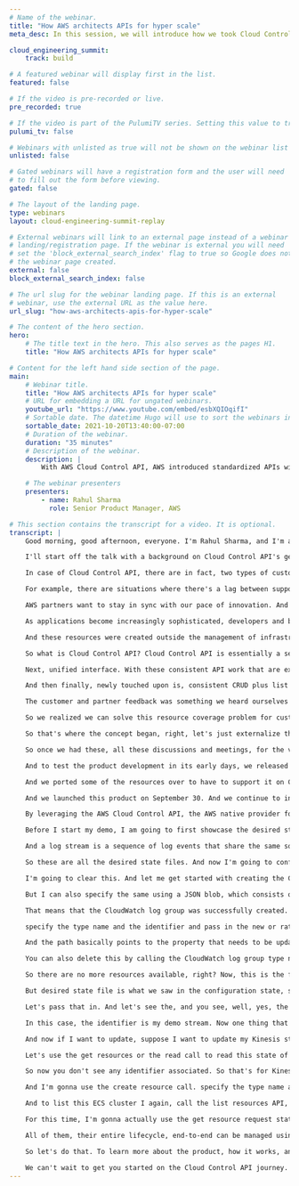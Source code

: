 ```yaml
---
# Name of the webinar.
title: "How AWS architects APIs for hyper scale"
meta_desc: In this session, we will introduce how we took Cloud Control API from concept to launch and the culture and technical changes instituted internally.

cloud_engineering_summit:
    track: build

# A featured webinar will display first in the list.
featured: false

# If the video is pre-recorded or live.
pre_recorded: true

# If the video is part of the PulumiTV series. Setting this value to true will list the video in the "PulumiTV" section.
pulumi_tv: false

# Webinars with unlisted as true will not be shown on the webinar list
unlisted: false

# Gated webinars will have a registration form and the user will need
# to fill out the form before viewing.
gated: false

# The layout of the landing page.
type: webinars
layout: cloud-engineering-summit-replay

# External webinars will link to an external page instead of a webinar
# landing/registration page. If the webinar is external you will need
# set the 'block_external_search_index' flag to true so Google does not index
# the webinar page created.
external: false
block_external_search_index: false

# The url slug for the webinar landing page. If this is an external
# webinar, use the external URL as the value here.
url_slug: "how-aws-architects-apis-for-hyper-scale"

# The content of the hero section.
hero:
    # The title text in the hero. This also serves as the pages H1.
    title: "How AWS architects APIs for hyper scale"

# Content for the left hand side section of the page.
main:
    # Webinar title.
    title: "How AWS architects APIs for hyper scale"
    # URL for embedding a URL for ungated webinars.
    youtube_url: "https://www.youtube.com/embed/esbXQIOqifI"
    # Sortable date. The datetime Hugo will use to sort the webinars in date order.
    sortable_date: 2021-10-20T13:40:00-07:00
    # Duration of the webinar.
    duration: "35 minutes"
    # Description of the webinar.
    description: |
        With AWS Cloud Control API, AWS introduced standardized APIs with the goal of solving support for the latest AWS innovation through a resource-oriented model, typically available on the day of launch. In this session, we will introduce how we took Cloud Control API from concept to launch, the culture and technical changes instituted internally to launch Cloud Control API, and the importance of engaging with partners and customers early in defining the product, user experience, and development.

    # The webinar presenters
    presenters:
        - name: Rahul Sharma
          role: Senior Product Manager, AWS

# This section contains the transcript for a video. It is optional.
transcript: |
    Good morning, good afternoon, everyone. I'm Rahul Sharma, and I'm a Senior Product Manager at AWS. I'm really excited to be here with everyone at the Pulumi Cloud Engineering Summit, and I'm excited to present to you all a new AWS service that we recently announced, AWS Cloud Control API. As we outline in the abstract, I'll introduce AWS Cloud Control API in today's presentation, talk about how we conceptualized the product, architected it for scale, and launched in collaboration with partners like Pulumi. So without much ado, let's get straight into it.

    I'll start off the talk with a background on Cloud Control API's genesis, then introduce to you all what is Cloud Control API and how it benefits users, then walk you through the journey of building Cloud Control API from concept to rollout at scale, then present a demo on using Cloud Control API, and conclude the presentation with resources to get you started. So let's dive straight into it. Before I begin the background story of Cloud Control API, I wanna take note of the sequence behind our product development. At AWS, we work backwards from our customers, hear their feedback, identify a solution, and then build our products. Cloud Control API follow the same sequence, it was no way different.

    In case of Cloud Control API, there are in fact, two types of customers for whom we were building this. First, builders or developers, who are the end users that build application infrastructure, manage and monitor them, and the second sort of customers were AWS Partner Network or the APN partners, such as Pulumi, who build on AWS, expose their solutions, be it infrastructure as code in case of Pulumi, configuration management, cloud security posture management among others to end users. We identified three opportunities to help these customer personas. So what were these opportunities? The first one corresponded to builders who use partner solutions. We heard from these builders who are AWS customers that use partner solutions to specifically build and manage their cloud infrastructure that they want to accelerate their pace of innovation and time to market for their applications.

    For example, there are situations where there's a lag between supporting a new AWS release and APN Partner solutions for instance, if, say, an Amazon memory DB resource is unsupported in a partner solution, then customers using that partner tool will need to wait for it to support before they can start using those in memory database services. The open question for us was, can we help these customers adopt new AWS features and services in the form of cloud resources closer to their launch? And that was the first opportunity that we had. The second corresponded to AWS Partners. As you're aware, AWS continues to innovate on behalf of its customers to help them unlock new capabilities on Cloud. For example, we today support over 200 plus fully featured services, and in 2020 alone, we launched over 2700 significant new features.

    AWS partners want to stay in sync with our pace of innovation. And we learned that it can often take a few weeks to integrate with and expose each new AWS capability. Naturally, our question was, can we automate supporting new capabilities on behalf of partners through our one time integration? Can we have some sort of a unified interface that allows partners to integrate once and benefit from getting support for the latest AWS innovation? So that was the second opportunity. The third opportunity, which is finally what we recognize is that, we have an opportunity to standardize the APIs that interact with all these features and services or latest AWS innovation we're talking about. And you may wonder why.

    As applications become increasingly sophisticated, developers and builders tend to work across several AWS and in some cases third party services as well by using distinct service specific APIs. While these APIs are descriptive and intuitive, some developers prefer a consistent set of APIs to manage cloud resources across various services. For example, to define an Amazon Kinesis stream as you can see in this example, for our data streaming application, I would use a variety of APIs, such as a create stream API to define stream name, shard count to add tags to stream API, to add tags to the Kinesis stream or even like using the increased stream retention period to define the retention period. At a later time for getting details of the stream resources, I would use describe stream, similarly to create a lambda function I would use a create function and get function to APIs to get the details. What are the most common use cases further that we have heard is, around identifying and deleting legacy resources that were created by customers for the purpose of testing.

    And these resources were created outside the management of infrastructure as code solutions. What we heard from these customers is that they want a programmatic way to identify these resources that were created outside the management of infrastructure as code solutions, cross reference them against existing resources, which are managed through these solutions, and then delete them in order to simplify the way they manage their costs from maintaining these resources. This could be possible in a programmatic way through a consistent set of APIs, right? Such consistent APIs will help these users avoid altering and maintaining custom code to discover and delete each type of resource. That's a question that came to us was, can we expose a consistent API method to interact with hundreds of AWS services and beyond? So that's what led to the birth of Cloud Control API. But to summarize, the three opportunities that lay in front of us were, can we support new AWS features and services in the form of resources closer to launch? Second, can we help APN partners automate their integration with the latest AWS capabilities? And finally, can we standardize APIs to interact with hundreds of AWS services and interact third party services as well? These opportunities lead to the foundation for building Cloud Control API.

    So what is Cloud Control API? Cloud Control API is essentially a set of common APIs that is designed to make it easy for builders and developers to manage their cloud infrastructure consistently, and leverage the latest AWS capabilities faster, typically, on the day of launch. It introduces consistent APIs to manage the end-to-end lifecycle of AWS resources, and third party resources as well, which ranges from creating a resource, updating it, reading the state of the resource, deleting and listing, right? Now with these, create, read, update, delete, and list resource, and in this case, we actually call our read resources, get resource API, you can use the same set of APIs to perform the end-to-end lifecycle management for be it an Amazon Kinesis stream, a lambda function, a CloudWatch log group, and ECS cluster, or even third party resources such as data dog monitor, MongoDB, Atlas clusters among others, right? And you may wonder why these consistent APIs helps address the opportunity number three, which we highlighted on consistency, how does it really address the first two opportunity areas that we identified, right, which is accessing the latest AWS innovation faster, and providing a unified interface to integrate once and benefit from all latest innovation? I'll get straight to it right away. So first and foremost is how does Cloud Control API enable faster access? Cloud Control API uses the CloudFormation registry to expose resources built by AWS service teams and third parties to integrating partners and their customers, right? For new AWS services and features, these are available, typically closer to the day of launch. So any builder or developer using a partner tool that's integrated with Cloud Control API can now benefit from faster access to the latest AWS innovation. And these builders can also be using these APIs directly.

    Next, unified interface. With these consistent API work that are exposed, partners can now build a unique API code base using these unified API works, common input parameters to integrate once and expose the latest AWS features as resources. You can imagine Cloud Control API as an adapter layer on top of all the underlying services that are supported, and all partners now need to do is integrate with Cloud Control API, and get the latest AWS resources as and when they are supported by Cloud Control API, typically closer to the day of launch. Partners now don't have to integrate with each new AWS service or feature themselves, right. So that's one of the other benefits of Cloud Control API, one time integration is needed to keep up with AWS's pace of innovation.

    And then finally, newly touched upon is, consistent CRUD plus list interface that is designed to make it easy to manage cloud infrastructure consistently, whether it be an ECS cluster, Kinesis stream, lambda function, or hundreds of other AWS resources, or over a dozen third party resources, you can use the same kernel APIs to manage them end-to-end. So now while you are aware of what Cloud Control API is, and how it addresses the opportunity areas we identified, you may naturally wonder, how was this built from concept to rollout at scale? In the next few minutes, and in my present presentation, I'll walk you through the steps we undertook for the end-to-end rollout. So let's get straight into it. As you're aware, each product launch begins with ideation. And so was ours.

    The customer and partner feedback was something we heard ourselves as AWS CloudFormation from our direct users. To address the feedback of faster coverage, we, at CloudFormation undertook a journey starting in 2018, where we switched our internal coverage model from an older and more tightly coupled implementation to a self service mechanism. What do I mean by that? It essentially means that we allowed or enabled individual service teams at AWS to build coverage in a decoupled way to ensure resource support is available faster. We further externalized date at re:Invent in 2019, with the launch of CloudFormation registry, and the CLI, with the registry being a place to discover and consume resource types and CLI being an open source client that lets developers and internal teams build these extensions. This was the ideation, right, like the ideation started with the coverage opportunity that needed to be solved, right? Like how can we help our customers get faster resource support, faster access to the latest AWS innovation? Now while we lay the foundation through registry, we realized we can, CloudFormation is not the only, CloudFormation can be one step forward in terms of helping the rest of the partners in AWS partner community or other AWS Partner Network to help solve coverage in a scalable manner, right.

    So we realized we can solve this resource coverage problem for customers who are not just using CloudFormation, but also using partner tools such as infrastructure as code, cloud configuration management, and cloud security posture management, among others. But the question was, how do we do that, right? CloudFormation can be thought of as essentially three pillars, right, like three layers, rather. The resource provider layer for AWS, for the deployment and orchestration engine that offers various managed experiences on top, which is layer number two, the third being the syntax for specifying desired state of a resource via CloudFormation templates. Our concept here was to externalize the resource provider layer for hundreds of AWS resources across several services. And in doing so, we also wanted to address the opportunity of standardizing control plane API introductions for all these hundreds of AWS resources.

    So that's where the concept began, right, let's just externalize the resource provider layer and get the partners and builders start building and accessing the latest AWS innovation faster. While we had the concept ready, we wanted to like have early validation. To test our concept early enough, we gathered feedback from Pulumi, among other AWS partners, internal AWS teams and our customers. Early feedback on the concept laid the routes for designing the product for scale. These discussions informed API design and the concept.

    So once we had these, all these discussions and meetings, for the validation phase, we moved on to designing this product for scale. How did we do this? We did this by beginning, modeling the start like forecasting demand, right, like estimating adoption at scale, and usage for customer at scale. Once we forecasted demand, it was critical for us to architect systems to support such demand forecasts, for example, designing the components that can support traffic from all the regions we intend to support based on our demand, right. And then finally, while we were designing these systems, it was critical for us to keep certain tenets in mind, like safety and security, along with scale and standardization were some of the core tenets, we had in mind while designing Cloud Control API and the system, right. Now, once the design was ready, what followed next was the product development piece.

    And to test the product development in its early days, we released the private beta for Cloud Control API, and gathered deeper feedback from Pulumi and other partners and even customers on areas such as coverage, the API interface, and if there was a need for a console or not, right. Our acceptance criteria was to satisfy or rather address the feedback, the critical feedback ahead of rolling this out at scale, and making the product generally available. We rolled out the product after prioritizing the feedback that we heard from all our external stakeholders, including Pulumi. And there are three areas as I mentioned, for feedback, resource coverage, API design, as well as console, whether this was needed or not. For as far as coverage is concerned, we actually prioritize the support of resources to move from the older and tightly coupled mechanism, which I talked to you about to a self service mechanism on CloudFormation registry, into a registry based model.

    And we ported some of the resources over to have to support it on Cloud Control APIs such as lambda function, AWS lambda function, AWS API gateway stage, among others, right. Similarly, we also made few, we incorporate feedback on the API interface as well. We designed for, we update resources API, by incorporating feedback on implementing standard RFC 6902 JSON Patch operations for update resource API, which I'm gonna show in your, in the demo as well, the way the patch operations work. And of course, testing this out for scale, right. And then finally, as part of our launch announcement, throughout the journey, we continue to invest towards increasing AWS resource type support, right.

    And we launched this product on September 30. And we continue to invest towards increasing support for AWS resources on Cloud Control API, and we'll have many more resource types in the coming months, including those from Amazon EC2, and Amazon S3 services, among others. Pulumi collaborated with AWS on integrating with Cloud Control API via the Pulumi AWS Native Provider, and you can now access the latest AWS features and services on the same day as it is supported on Cloud Control API. This includes hundreds of AWS resources, and even third party resources. And by building on AWS Cloud Control API, the AWS native provider built by Pulumi, and currently in preview, as most of you would know, exposes the unified resource model for AWS built by service teams.

    By leveraging the AWS Cloud Control API, the AWS native provider for Pulumi builds on the work done by service teams at AWS to define the resource model for their services. So I'm sure by now you must be excited to see what these APIs really are. What does consistency mean, right? So I'm gonna switch over my screen to the terminal to demo Cloud Control API and its consistency. I will do that by showcasing the create, read, update, delete, and list operations across three supported resources, Kinesis stream, CloudWatch log group and ECS cluster. And I'm going to also showcase the case of identifying other discovering resources that are managed outside or other created outside of Cloud Control API, and how you can actually manage them using these APIs altogether.

    Before I start my demo, I am going to first showcase the desired state files associated with the three resources I talked to you about, AWS CloudWatch log group, Amazon Kinesis stream, as well as, Amazon ECS cluster, right? These desired state file consists of the resource configuration or all the properties that are associated with my resource in a JSON file. So in this case, I'm gonna first showcase to you what are the kinds of properties that I'm defining for each of these resources, right, and then go to the terminal to showcase the consistency of create read, update, delete, and list calls across these three resources. So let's get straight into it. So as you see in the screen, you're seeing a desired state file for a CloudWatch log group. As you're aware, an AWS CloudWatch log group is a group of log streams that share the same retention, monitoring and access control setting.

    And a log stream is a sequence of log events that share the same source, right? In this specific configuration file, I have specified the log group name as my demo logs and also specified the retention days, which is the number of days in this case 90, for which I want the log events to be retained in this specific log group. Similarly, let's go to the desired state file associated with the Amazon Kinesis stream. And as you're aware, an Amazon Kinesis stream captures and transports data records that are continuously emitted from different data sources or producers, shard count, as well as the retention period, which is the length of time data records are accessible after they're added to the stream. In this case, if you look at my configuration, I have specified the name of the Kinesis stream, specify the retention period hours, in which case it's 168 hours or seven days, and the shard count, which is three in our case. And then finally, I have also specified the configuration associated with an Amazon ECS cluster, I have specified the name of the cluster, the cluster settings, which specify container insights, which collects metrics at the cluster tasks and service levels on both Linux and Windows Server instances and the types associated with the ECS cluster.

    So these are all the desired state files. And now I'm going to configure these resources using Cloud Control API, read the state of those resources, list them, update by either replacing certain property or adding new properties and deleting them. So let's get straight into the demo part of it. So I'm gonna switch over to my terminal. This is just an active directory of mine where I've listed all these files that exists all these are desired state JSON files.

    I'm going to clear this. And let me get started with creating the CloudWatch log group. So to create the CloudWatch log group, I am going to specify the Cloud Controls create resource command. In this case, I'm gonna specify the resource type name, CloudWatch log group, and passing the desired state file. In this case, because the state file exists in active directory, I can use the path as mentioned here.

    But I can also specify the same using a JSON blob, which consists of the desired state. So once I hit Enter, you would see that progress event is returned, which showcases that this operation is in progress and also returns a request token. I can quickly identify with the progress of this specific operation. So I'm gonna use an auxiliary API of Cloud Control called get resource request status, copy the request token here and see whether this was operational successful or not. And as you see, this operation was successful.

    That means that the CloudWatch log group was successfully created. How do I check for that? I can list all the resources or identify them in my account and region. So I'm gonna use the list resources call to list all the CloudWatch log groups in my account in this region. I just specify the resource type name, and I'm gonna get an output consisting of the identifier, in this case, my demo logs as I had created, properties, which is the retention days that specified as 90, log group name as well as the Amazon Resource Name or the ARN that gets output as part of this call. Now, if I want to update any property for this resource type, for example, if I want to change the 90 retention days to 180, all I now need to do is use the update resource API call.

    specify the type name and the identifier and pass in the new or rather the patch document, right, like what is the operation change. Once I specify the identifier, all I need to do is pass in the patch, because it's an asynchronous call, this will return a progress event. And you see that I've updated the retention days from 90 to 180. And I can show you how the patch operation is on my text editor. So in this case, you see my CloudWatch log groups patch document, which consists of the operation as replace.

    And the path basically points to the property that needs to be updated, in this case, retention days, and the value to be 180, right. So going back to the terminal, let's see what is the status of this request. Assuming this is successfully created, I can just read the state of the resource. So I can use the read call, or the get resources call for Cloud Control, specify the type name and the identifier, which I fetched from the list call and read the state of the resource type. And you see the property has been updated, right, from retention days of 90, it's moved to 180, you see all the other details which are configured and the Amazon Resource Name associated with this resource.

    You can also delete this by calling the CloudWatch log group type name, specify the identifier and the API call associated with delete resource, enter Next, and you see again, a progress event is passed. So as you're seeing here for create, update, and delete operations, these are asynchronous calls. And for read and list, those are synchronous, you get those responses immediately. Here, I can either use the get resource request status which is auxiliary API, or I can do a simple list call to see whether this resource exists anymore or not. And we should expect a null value which is rightfully so because the resource is deleted.

    So there are no more resources available, right? Now, this is the flow from create, update, read, delete, and list, right, just for CloudWatch log group. To showcase the consistency, I'm gonna use the same set of APIs, same set of input parameters to create an instantiate Amazon Kinesis stream resource. So let's get straight into it. So to do that, I am going to use the Cloud Control API's to create resource call and pass in the resource type name, and the desired state file. So I'm gonna use this API call as you saw is very similar to the CloudWatch log group, create resources, same API were same type name, sorry, type name is different, it's Kinesis stream.

    But desired state file is what we saw in the configuration state, same input parameters. And an asynchronous call, you see that the operation is in progress. To see whether this was successfully created or not, you can easily check by calling the get resource request status or the auxiliary API. And let's do that as we speak. We have the request token here return from this call.

    Let's pass that in. And let's see the, and you see, well, yes, the operation was successful. So bingo, our Kinesis stream is now ready and created. And now you can list this Kinesis stream in my resource by calling the list resources API. Just specify the Kinesis stream type name, and you will get the result, you will get the identifier.

    In this case, the identifier is my demo stream. Now one thing that you will notice is that the properties are different. In this case, you only get the identifier, whereas for CloudWatch log group, we got the properties as well. And that's simply because in case of CloudWatch log group, there isn't list API call. So the permissions for the list goes to the describe streams call which returns all the response parameters, right? So you see this here.

    And now if I want to update, suppose I want to update my Kinesis stream and add tags to them, right, I'm gonna use the same update resource call, same input parameters type name, and pass in the patch document, I will show you quickly what the patch document is in our case, but in the interim, I am going to invoke the call and let the progress events pass in, and I'm gonna showcase to you what the patch document is, in this case, it's not replacing any existing property, but it's actually adding the property associated with tags for Kinesis stream. I have specified the property value as tags, operation as addition and the value, key value pairs associated with the tag. Specify the key as environment and value as development. And let's see the operation status on where we stand. We see the operation status is in progress and that you're adding these tags.

    Let's use the get resources or the read call to read this state of this Kinesis stream resource. You have the identifier passed and now you see that the properties returned are the Amazon Resource Name, the retention period hours that are specified as 168, the tags as well as the shard count, right. And now you can also delete this Kinesis stream using the delete resource API call. Same consistent input parameters, pass in the type name identifier, you get an asynchronous call. To check, you can use either the auxiliary API, which is the get resource request status, or you can also use the list call, in this for the purpose of this demo, I'm gonna use the list resource to see whether this resource exists or not, and rightfully so, this resource is deleted.

    So now you don't see any identifier associated. So that's for Kinesis, right? As you noticed, the create, read, update, delete and list APIs remain the same, the input parameters remain the same. And that showcases the consistency of Cloud Control API. I'm gonna just showcase one other resource type. In this case, I'm gonna use the Amazon ECS cluster.

    And I'm gonna use the create resource call. specify the type name and the desired state file, you see that it returns the familiar progress event that we talked about. And I can see whether this request was successful, as create request was successful or not by passing in the request status. And you see that the operation is successful. That means this ECS cluster has been spun up.

    And to list this ECS cluster I again, call the list resources API, specify the type name and get the result. In this case, the identifier as well as all the properties associated with it, right, like you see, these properties are null because I did not specify that in my desired state file, I just specify the cluster name, the Amazon Resource Name, the tags, as well as the container insights cluster settings, right. I can also read the state of the ECS cluster resource type by calling the read resource or the get resource. You specify the type name, same process, you get the details out and also you can delete your resource by passing in the AWS delete resource, Cloud Control delete resource API, and the identifier associated with this ECS cluster. Familiar progress event, and you can quickly check either using the get resource request status, or list resources.

    For this time, I'm gonna actually use the get resource request status and show you that experience as well. So I'm gonna take the request token, pass it here. And we see that the operation was successful, that means this delete is successful. So when I call the list resources, I should get a null value, which is rightfully so, as you see resource description is null. So with this, what I'm trying to showcase here is that these create, read, update, delete, and list call remain consistent for all the supported AWS and third party resources, which are over hundreds of AWS resources that are supported today on Cloud Control API, as well as over dozen third party resources.

    All of them, their entire lifecycle, end-to-end can be managed using Cloud Control APIs consistent set of APIs that we have exposed. So with this, I'm gonna conclude the demo. And I am going to showcase to you how you can get started. I'm really excited for everyone here who's listening in, to get started building on Cloud Control API, as well as start using the Pulumi AWS Native Provider, which is built on top of Cloud Control API. So with this, I'm gonna switch over to my presentation and share some of the resources to get you started building.

    So let's do that. To learn more about the product, how it works, and the FAQ, I would point you to the product page of Cloud Control API, aws.amazon.com/cloudcontrolapi. At the same time for you to get started using the Pulumi AWS Native Provider, which is built on top of the Cloud Control API, to leverage the latest AWS innovation, I would point you to the great blog written on how to get yourself started using the Pulumi AWS Native Provider by following this link.

    We can't wait to get you started on the Cloud Control API journey. Thank you all so much for your time and giving us the opportunity to present this product, talk to you about how we took this from concept to roll out at scale and also the Pulumi AWS Native Provider which is built on top of Cloud Control API. Thank you, everyone.
---
```

